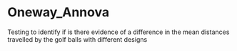 # Oneway_Annova
 Testing to identify if is there evidence of a difference in the mean distances travelled by the golf balls with different designs
